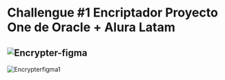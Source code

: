 # Challengue #1 Encriptador Proyecto One de Oracle + Alura Latam

## ![Encrypter-figma](https://user-images.githubusercontent.com/85569433/208537588-f86da6aa-2dfd-41cd-812b-5bb6b7d405f4.PNG)

![Encrypterfigma1](https://user-images.githubusercontent.com/85569433/208537718-eb975d48-33bc-45ae-a3b0-5404eeccd7bf.PNG)

